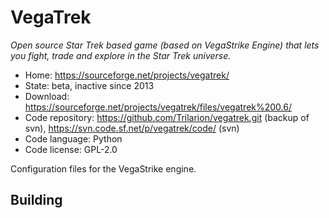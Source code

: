 # VegaTrek

_Open source Star Trek based game (based on VegaStrike Engine) that lets you fight, trade and explore in the Star Trek universe._

- Home: https://sourceforge.net/projects/vegatrek/
- State: beta, inactive since 2013
- Download: https://sourceforge.net/projects/vegatrek/files/vegatrek%200.6/
- Code repository: https://github.com/Trilarion/vegatrek.git (backup of svn), https://svn.code.sf.net/p/vegatrek/code/ (svn)
- Code language: Python
- Code license: GPL-2.0

Configuration files for the VegaStrike engine.

## Building

